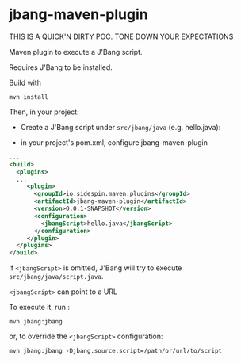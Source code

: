 # jbang-maven-plugin

THIS IS A QUICK'N DIRTY POC. TONE DOWN YOUR EXPECTATIONS  

Maven plugin to execute a J'Bang script.

Requires J'Bang to be installed. 

Build with 

    mvn install
 
Then, in your project:
 
 - Create a J'Bang script under `src/jbang/java` (e.g. hello.java):
 
 - in your project's pom.xml, configure jbang-maven-plugin
 
 ```xml
 ...
 <build>
   <plugins>
   ...
      <plugin>
        <groupId>io.sidespin.maven.plugins</groupId>
        <artifactId>jbang-maven-plugin</artifactId>
        <version>0.0.1-SNAPSHOT</version>
        <configuration>
          <jbangScript>hello.java</jbangScript>    
        </configuration>
      </plugin>
   </plugins>
 </build>   
 ```
 
 if `<jbangScript>` is omitted, J'Bang will try to execute `src/jbang/java/script.java`.
 
  `<jbangScript>` can point to a URL
 
 To execute it, run : 
 
    mvn jbang:jbang
 
 or, to override the `<jbangScript>` configuration:
 
    mvn jbang:jbang -Djbang.source.script=/path/or/url/to/script
    
    
 
 
 
 